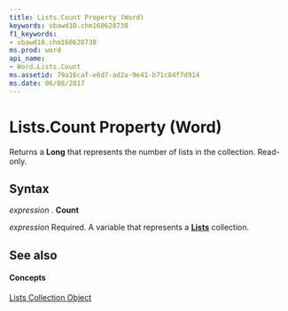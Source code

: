 ```yaml
---
title: Lists.Count Property (Word)
keywords: vbawd10.chm160628738
f1_keywords:
- vbawd10.chm160628738
ms.prod: word
api_name:
- Word.Lists.Count
ms.assetid: 79a16caf-e6d7-ad2a-9e41-b71c84f7d914
ms.date: 06/08/2017
---
```



# Lists.Count Property (Word)

Returns a **Long** that represents the number of lists in the collection. Read-only.


## Syntax

 _expression_ . **Count**

 _expression_ Required. A variable that represents a **[Lists](lists-object-word.md)** collection.


## See also


#### Concepts


[Lists Collection Object](lists-object-word.md)

